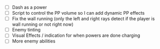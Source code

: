 
- [ ] Dash as a power
- [ ] Script to control the PP volume so I can add dynamic PP effects
- [ ] Fix the wall running (only the left and right rays detect if the player is wall running or not right now)
- [ ] Enemy tinting
- [ ] Visual Effects / indication for when powers are done charging
- [ ] More enemy abilities
